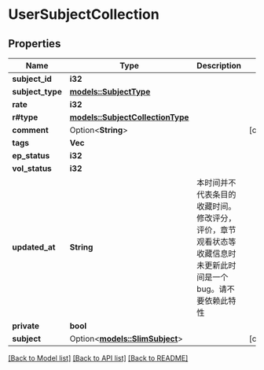 # UserSubjectCollection

## Properties

Name | Type | Description | Notes
------------ | ------------- | ------------- | -------------
**subject_id** | **i32** |  | 
**subject_type** | [**models::SubjectType**](SubjectType.md) |  | 
**rate** | **i32** |  | 
**r#type** | [**models::SubjectCollectionType**](SubjectCollectionType.md) |  | 
**comment** | Option<**String**> |  | [optional]
**tags** | **Vec<String>** |  | 
**ep_status** | **i32** |  | 
**vol_status** | **i32** |  | 
**updated_at** | **String** | 本时间并不代表条目的收藏时间。修改评分，评价，章节观看状态等收藏信息时未更新此时间是一个 bug。请不要依赖此特性 | 
**private** | **bool** |  | 
**subject** | Option<[**models::SlimSubject**](SlimSubject.md)> |  | [optional]

[[Back to Model list]](../README.md#documentation-for-models) [[Back to API list]](../README.md#documentation-for-api-endpoints) [[Back to README]](../README.md)



